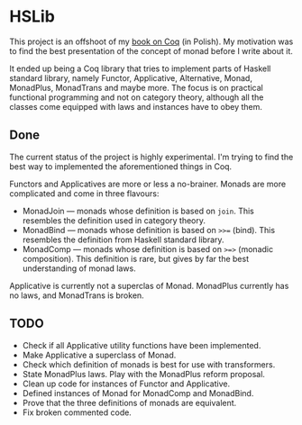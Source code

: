 # HSLib

This project is an offshoot of my [book on Coq](https://zeimer.github.io/) (in Polish). My motivation was to find the best presentation of the concept of monad before I write about it.

It ended up being a Coq library that tries to implement parts of Haskell standard library, namely Functor, Applicative, Alternative, Monad, MonadPlus, MonadTrans and maybe more. The focus is on practical functional programming and not on category theory, although all the classes come equipped with laws and instances have to obey them.

## Done

The current status of the project is highly experimental. I'm trying to find the best way to implemented the aforementioned things in Coq.

Functors and Applicatives are more or less a no-brainer. Monads are more complicated and come in three flavours:
* MonadJoin — monads whose definition is based on `join`. This resembles the definition used in category theory.
* MonadBind — monads whose definition is based on `>>=` (bind). This resembles the definition from Haskell standard library.
* MonadComp — monads whose definition is based on `>=>` (monadic composition). This definition is rare, but gives by far the best understanding of monad laws.

Applicative is currently not a superclas of Monad. MonadPlus currently has no laws, and MonadTrans is broken.

## TODO

* Check if all Applicative utility functions have been implemented.
* Make Applicative a superclass of Monad.
* Check which definition of monads is best for use with transformers.
* State MonadPlus laws. Play with the MonadPlus reform proposal.
* Clean up code for instances of Functor and Applicative.
* Defined instances of Monad for MonadComp and MonadBind.
* Prove that the three definitions of monads are equivalent.
* Fix broken commented code.
